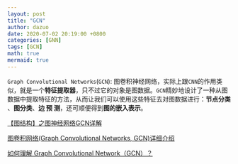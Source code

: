 ```yaml
---
layout: post
title: "GCN"
author: dazuo
date: 2020-07-02 20:19:00 +0800
categories: [GNN]
tags: [GCN]
math: true
mermaid: true
---
```


`Graph Convolutional Networks`(`GCN`): 图卷积神经网络，实际上跟`CNN`的作用类似，就是一个**特征提取器**，只不过它的对象是图数据。`GCN`精妙地设计了一种从图数据中提取特征的方法，从而让我们可以使用这些特征去对图数据进行：**节点分类** 、**图分类**、**边 预 测**，还可顺便得到**图的嵌入表示**。

[【图结构】之图神经网络GCN详解](https://blog.csdn.net/qq_41995574/article/details/99712339)

[图卷积网络(Graph Convolutional Networks, GCN)详细介绍](https://blog.csdn.net/qq_43787862/article/details/113830925)

[如何理解 Graph Convolutional Network（GCN）？](https://www.zhihu.com/question/54504471/answer/332657604)



